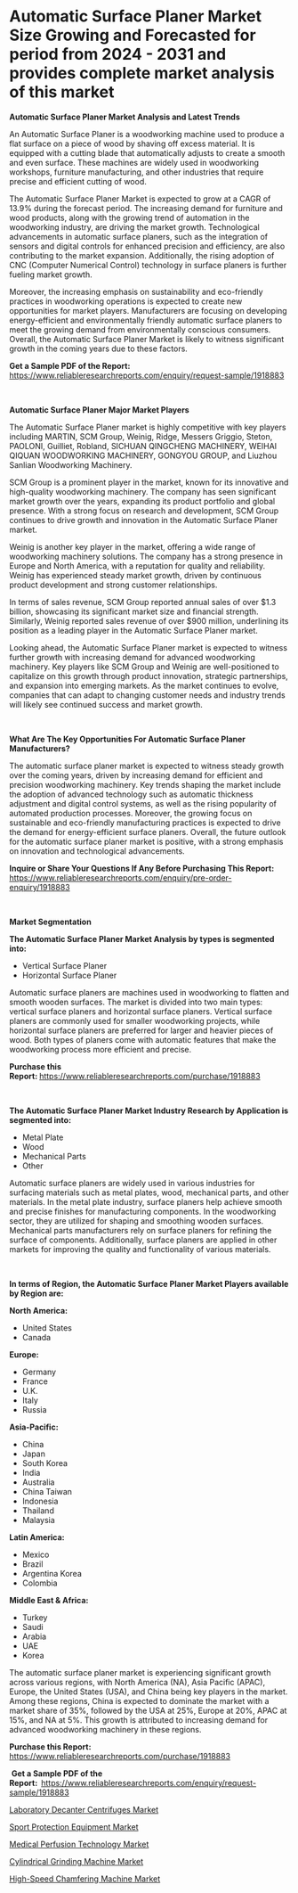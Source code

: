 <p><h1>Automatic Surface Planer Market Size Growing and Forecasted for period from 2024 - 2031 and provides complete market analysis of this market</h1></p><p><strong>Automatic Surface Planer Market Analysis and Latest Trends</strong></p>
<p><p>An Automatic Surface Planer is a woodworking machine used to produce a flat surface on a piece of wood by shaving off excess material. It is equipped with a cutting blade that automatically adjusts to create a smooth and even surface. These machines are widely used in woodworking workshops, furniture manufacturing, and other industries that require precise and efficient cutting of wood.</p><p>The Automatic Surface Planer Market is expected to grow at a CAGR of 13.9% during the forecast period. The increasing demand for furniture and wood products, along with the growing trend of automation in the woodworking industry, are driving the market growth. Technological advancements in automatic surface planers, such as the integration of sensors and digital controls for enhanced precision and efficiency, are also contributing to the market expansion. Additionally, the rising adoption of CNC (Computer Numerical Control) technology in surface planers is further fueling market growth.</p><p>Moreover, the increasing emphasis on sustainability and eco-friendly practices in woodworking operations is expected to create new opportunities for market players. Manufacturers are focusing on developing energy-efficient and environmentally friendly automatic surface planers to meet the growing demand from environmentally conscious consumers. Overall, the Automatic Surface Planer Market is likely to witness significant growth in the coming years due to these factors.</p></p>
<p><strong>Get a Sample PDF of the Report:&nbsp;</strong> <a href="https://www.reliableresearchreports.com/enquiry/request-sample/1918883">https://www.reliableresearchreports.com/enquiry/request-sample/1918883</a></p>
<p>&nbsp;</p>
<p><strong>Automatic Surface Planer Major Market Players</strong></p>
<p><p>The Automatic Surface Planer market is highly competitive with key players including MARTIN, SCM Group, Weinig, Ridge, Messers Griggio, Steton, PAOLONI, Guilliet, Robland, SICHUAN QINGCHENG MACHINERY, WEIHAI QIQUAN WOODWORKING MACHINERY, GONGYOU GROUP, and Liuzhou Sanlian Woodworking Machinery.</p><p>SCM Group is a prominent player in the market, known for its innovative and high-quality woodworking machinery. The company has seen significant market growth over the years, expanding its product portfolio and global presence. With a strong focus on research and development, SCM Group continues to drive growth and innovation in the Automatic Surface Planer market.</p><p>Weinig is another key player in the market, offering a wide range of woodworking machinery solutions. The company has a strong presence in Europe and North America, with a reputation for quality and reliability. Weinig has experienced steady market growth, driven by continuous product development and strong customer relationships.</p><p>In terms of sales revenue, SCM Group reported annual sales of over $1.3 billion, showcasing its significant market size and financial strength. Similarly, Weinig reported sales revenue of over $900 million, underlining its position as a leading player in the Automatic Surface Planer market.</p><p>Looking ahead, the Automatic Surface Planer market is expected to witness further growth with increasing demand for advanced woodworking machinery. Key players like SCM Group and Weinig are well-positioned to capitalize on this growth through product innovation, strategic partnerships, and expansion into emerging markets. As the market continues to evolve, companies that can adapt to changing customer needs and industry trends will likely see continued success and market growth.</p></p>
<p>&nbsp;</p>
<p><strong>What Are The Key Opportunities For Automatic Surface Planer Manufacturers?</strong></p>
<p><p>The automatic surface planer market is expected to witness steady growth over the coming years, driven by increasing demand for efficient and precision woodworking machinery. Key trends shaping the market include the adoption of advanced technology such as automatic thickness adjustment and digital control systems, as well as the rising popularity of automated production processes. Moreover, the growing focus on sustainable and eco-friendly manufacturing practices is expected to drive the demand for energy-efficient surface planers. Overall, the future outlook for the automatic surface planer market is positive, with a strong emphasis on innovation and technological advancements.</p></p>
<p><strong>Inquire or Share Your Questions If Any Before Purchasing This Report:</strong> <a href="https://www.reliableresearchreports.com/enquiry/pre-order-enquiry/1918883">https://www.reliableresearchreports.com/enquiry/pre-order-enquiry/1918883</a></p>
<p>&nbsp;</p>
<p><strong>Market Segmentation</strong></p>
<p><strong>The Automatic Surface Planer Market Analysis by types is segmented into:</strong></p>
<p><ul><li>Vertical Surface Planer</li><li>Horizontal Surface Planer</li></ul></p>
<p><p>Automatic surface planers are machines used in woodworking to flatten and smooth wooden surfaces. The market is divided into two main types: vertical surface planers and horizontal surface planers. Vertical surface planers are commonly used for smaller woodworking projects, while horizontal surface planers are preferred for larger and heavier pieces of wood. Both types of planers come with automatic features that make the woodworking process more efficient and precise.</p></p>
<p><strong>Purchase this Report:&nbsp;</strong><a href="https://www.reliableresearchreports.com/purchase/1918883">https://www.reliableresearchreports.com/purchase/1918883</a></p>
<p>&nbsp;</p>
<p><strong>The Automatic Surface Planer Market Industry Research by Application is segmented into:</strong></p>
<p><ul><li>Metal Plate</li><li>Wood</li><li>Mechanical Parts</li><li>Other</li></ul></p>
<p><p>Automatic surface planers are widely used in various industries for surfacing materials such as metal plates, wood, mechanical parts, and other materials. In the metal plate industry, surface planers help achieve smooth and precise finishes for manufacturing components. In the woodworking sector, they are utilized for shaping and smoothing wooden surfaces. Mechanical parts manufacturers rely on surface planers for refining the surface of components. Additionally, surface planers are applied in other markets for improving the quality and functionality of various materials.</p></p>
<p>&nbsp;</p>
<p><strong>In terms of Region, the Automatic Surface Planer Market Players available by Region are:</strong></p>
<p>
    <p> <strong> North America: </strong>
        <ul>
            <li>United States</li>
            <li>Canada</li>
        </ul>
        </p> 
    <p> <strong> Europe: </strong>
        <ul>
            <li>Germany</li>
            <li>France</li>
            <li>U.K.</li>
            <li>Italy</li>
            <li>Russia</li>
        </ul>
        </p> 
    <p> <strong> Asia-Pacific: </strong>
        <ul>
            <li>China</li>
            <li>Japan</li>
            <li>South Korea</li>
            <li>India</li>
            <li>Australia</li>
            <li>China Taiwan</li>
            <li>Indonesia</li>
            <li>Thailand</li>
            <li>Malaysia</li>
        </ul>
        </p> 
    <p> <strong> Latin America: </strong>
        <ul>
            <li>Mexico</li>
            <li>Brazil</li>
            <li>Argentina Korea</li>
            <li>Colombia</li>
        </ul>
        </p> 
    <p> <strong> Middle East & Africa: </strong>
        <ul>
            <li>Turkey</li>
            <li>Saudi</li>
            <li>Arabia</li>
            <li>UAE</li>
            <li>Korea</li>
        </ul>
    </p>
    </p>
<p><p>The automatic surface planer market is experiencing significant growth across various regions, with North America (NA), Asia Pacific (APAC), Europe, the United States (USA), and China being key players in the market. Among these regions, China is expected to dominate the market with a market share of 35%, followed by the USA at 25%, Europe at 20%, APAC at 15%, and NA at 5%. This growth is attributed to increasing demand for advanced woodworking machinery in these regions.</p></p>
<p><strong>Purchase this Report: </strong><a href="https://www.reliableresearchreports.com/purchase/1918883">https://www.reliableresearchreports.com/purchase/1918883</a></p>
<p>&nbsp;<strong>Get a Sample PDF of the Report:&nbsp;&nbsp;</strong><a href="https://www.reliableresearchreports.com/enquiry/request-sample/1918883">https://www.reliableresearchreports.com/enquiry/request-sample/1918883</a></p>
<p><strong></strong></p>
<p><p><a href="https://sudsy-motorcycle-bbc.notion.site/Laboratory-Decanter-Centrifuges-Market-Provides-a-Comprehensive-Analysis-Including-a-Macro-Overview--320a4c4db5c14fba9d0c42635f7d0cc4">Laboratory Decanter Centrifuges Market</a></p><p><a href="https://view.publitas.com/reportprime-1/sport-protection-equipment-market-size-market-trends-and-growth-outlook-forecasted-for-period-from-2024-to-2031/">Sport Protection Equipment Market</a></p><p><a href="https://meowing-canidae-761.notion.site/Decoding-the-Medical-Perfusion-Technology-Market-A-Deep-Dive-into-the-Latest-Market-Trends-Market--e207c4319c3445938af4ac35d8ac893a">Medical Perfusion Technology Market</a></p><p><a href="https://github.com/yemakinde/Market-Research-Report-List-1/blob/main/cylindrical-grinding-machine-market.md">Cylindrical Grinding Machine Market</a></p><p><a href="https://github.com/Alonsoolds3wq1d81czn8rbol/Market-Research-Report-List-1/blob/main/high-speed-chamfering-machine-market.md">High-Speed Chamfering Machine Market</a></p></p>